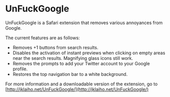 UnFuckGoogle
============

UnFuckGoogle is a Safari extension that removes various annoyances from Google.

The current features are as follows:

* Removes +1 buttons from search results.
* Disables the activation of instant previews when clicking on empty areas
  near the search results. Magnifying glass icons still work.
* Removes the prompts to add your Twitter account to your Google profile.
* Restores the top navigation bar to a white background.

For more information and a downloadable version of the extension, go to [http://jklaiho.net/UnFuckGoogle/](http://jklaiho.net/UnFuckGoogle/)
